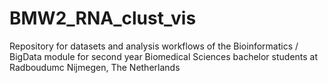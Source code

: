 # BMW2_RNA_clust_vis
Repository for datasets and analysis workflows of the Bioinformatics / BigData module for second year Biomedical Sciences bachelor students at Radboudumc Nijmegen, The Netherlands
